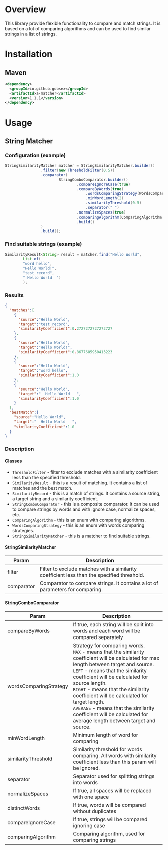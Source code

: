 # Overview
This library provide flexible functionality to compare and match strings. 
It is based on a lot of comparing algorithms and can be used to find similar strings in a list of strings.
# Installation
## Maven
```xml
<dependency>
  <groupId>io.github.gobsex</groupId>
  <artifactId>a-matcher</artifactId>
  <version>1.1.1</version>
</dependency>
```
# Usage
## String Matcher
### Configuration (example)
```java
StringSimilarityMatcher matcher = StringSimilarityMatcher.builder()
                .filter(new ThresholdFilter(0.5))
                .comparator(
                        StringComboComparator.builder()
                                .compareIgnoreCase(true)
                                .compareByWords(true)
                                    .wordsComparingStrategy(WordsComparingStrategy.MAX)
                                    .minWordLength(2)
                                    .similarityThreshold(0.5)
                                    .separator(" ")
                                .normalizeSpaces(true)
                                .comparingAlgorithm(ComparingAlgorithm.RATCLIFF_OBERSHELP)
                                .build()
                )
                .build();
```
### Find suitable strings (example)
```java
SimilarityResult<String> result = matcher.find("Hello World", 
        List.of(
        "word hello",
        "Hello World!", 
        "test record",
        " Hello World  ")
        );
```
### Results
```json
{
  "matches":[
    {
      "source":"Hello World",
      "target":"test record",
      "similarityCoefficient":0.2727272727272727
    },
    {
      "source":"Hello World",
      "target":"Hello World!",
      "similarityCoefficient":0.8677685950413223
    },
    {
      "source":"Hello World",
      "target":"word hello",
      "similarityCoefficient":1.0
    },
    {
      "source":"Hello World",
      "target":"  Hello World   ",
      "similarityCoefficient":1.0
    }
  ],
  "bestMatch":{
    "source":"Hello World",
    "target":"  Hello World   ",
    "similarityCoefficient":1.0
  }
}
```
### Description
#### Classes
* `ThresholdFilter` - filter to exclude matches with a similarity coefficient less than the specified threshold.
* `SimilarityResult` - this is a result of matching. It contains a list of matches and the best match.
* `SimilarityRecord` - this is a match of strings. It contains a source string, a target string and a similarity coefficient.
* `StringComboComparator` - this is a composite comparator. It can be used to compare strings by words and with ignore case, normalize spaces, etc.
* `ComparingAlgorithm` - this is an enum with comparing algorithms.
* `WordsComparingStrategy` - this is an enum with words comparing strategies.
* `StringSimilarityMatcher` - this is a matcher to find suitable strings.

#### StringSimilarityMatcher
| Param      | Description                                                                                |
|------------|--------------------------------------------------------------------------------------------|
| filter     | Filter to exclude matches with a similarity coefficient less than the specified threshold. |
| comparator | Comparator to compare strings. It contains a lot of parameters for comparing.              |

#### StringComboComparator
| Param                  | Description                                                                                                                                                                                                                                                                                                                                                                                                                                                |
|------------------------|------------------------------------------------------------------------------------------------------------------------------------------------------------------------------------------------------------------------------------------------------------------------------------------------------------------------------------------------------------------------------------------------------------------------------------------------------------|
| compareByWords         | If true, each string will be split into words and each word will be compared separately                                                                                                                                                                                                                                                                                                                                                                    |
| wordsComparingStrategy | Strategy for comparing words. <br/>`MAX` - means that the similarity coefficient will be calculated for max length between target and source. <br/>`LEFT` - means that the similarity coefficient will be calculated for source length. <br/>`RIGHT` - means that the similarity coefficient will be calculated for target length. <br/>`AVERAGE` - means that the similarity coefficient will be calculated for average length between target and source. |
| minWordLength          | Minimum length of word for comparing                                                                                                                                                                                                                                                                                                                                                                                                                       |
| similarityThreshold    | Similarity threshold for words comparing. All words with similarity coefficient less than this param will be ignored.                                                                                                                                                                                                                                                                                                                                      |
| separator              | Separator used for splitting strings into words                                                                                                                                                                                                                                                                                                                                                                                                            |
| normalizeSpaces        | If true, all spaces will be replaced with one space                                                                                                                                                                                                                                                                                                                                                                                                        |
| distinctWords          | If true, words will be compared without duplicates                                                                                                                                                                                                                                                                                                                                                                                                         |
| compareIgnoreCase      | If true, strings will be compared ignoring case                                                                                                                                                                                                                                                                                                                                                                                                            |
| comparingAlgorithm     | Comparing algorithm, used for comparing strings                                                                                                                                                                                                                                                                                                                                                                                                            |

